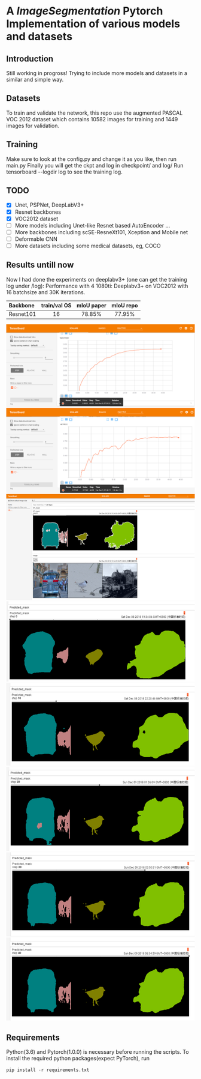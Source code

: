 
# A *ImageSegmentation* Pytorch Implementation of various models and datasets


## Introduction
Still working in progross!
Trying to include more models and datasets in a similar and simple way.


## Datasets
To train and validate the network, this repo use the augmented PASCAL VOC 2012 dataset which contains 10582 images for training and 1449 images for validation.

## Training
Make sure to look at the config.py and change it as you like, then run main.py
Finally you will get the ckpt and log in checkpoint/ and log/
Run tensorboard --logdir log to see the training log.

## TODO
- [x] Unet, PSPNet, DeepLabV3+
- [x] Resnet backbones
- [x] VOC2012 dataset
- [ ] More models including Unet-like Resnet based AutoEncoder ...
- [ ] More backbones including scSE-ResneXt101, Xception and Mobile net
- [ ] Deformable CNN
- [ ] More datasets including some medical datasets, eg, COCO

## Results untill now
Now I had done the experiments on deeplabv3+ (one can get the training log under /log):
Performance with 4 1080ti:
Deeplabv3+ on VOC2012 with 16 batchsize and 30K iterations.

| Backbone | train/val OS| mIoU paper| mIoU repo|
| :--------| :----------:|:---------:|:--------:|
| Resnet101|      16     |  78.85%   |  77.95%  |

![Results](pictures/train_miou.png)
![Results](pictures/val_miou.png)
![Results](pictures/r1.png)
![Results](pictures/r01.png)
![Results](pictures/r02.png)
![Results](pictures/r03.png)
![Results](pictures/r04.png)
![Results](pictures/r05.png)

## Requirements
Python(3.6) and Pytorch(1.0.0) is necessary before running the scripts.
To install the required python packages(expect PyTorch), run
```python
pip install -r requirements.txt
```